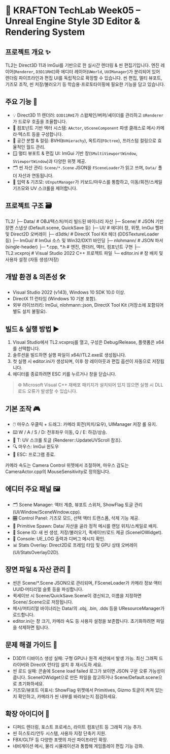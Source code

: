 # 📘 KRAFTON TechLab Week05 – Unreal Engine Style 3D Editor & Rendering System

  ## 프로젝트 개요 ✨
  TL2는 Direct3D 11과 ImGui를 기반으로 한 실시간 렌더링 & 씬 편집기입니다.
  엔진 레이어(`Renderer`, `D3D11RHI`)와 에디터 레이어(`UWorld`, `UUIManager`)가 분리되어 있어
  렌더링 파이프라인과 편집 UI를 독립적으로 확장할 수 있습니다.
  씬 편집, 멀티 뷰포트, 기즈모 조작, 씬 저장/불러오기 등 학습용·프로토타이핑에 필요한 기능을 담고 있습니다.

  ## 주요 기능 🧩
  - 💡 Direct3D 11 렌더러: `D3D11RHI`가 스왑체인/버퍼/셰이더를 관리하고 `URenderer`가 드로우 호출을 조율합니다.
  - 🧱 컴포넌트 기반 액터 시스템: `AActor`, `USceneComponent` 파생 클래스로 메시·카메라·텍스트 등을 구성합니다.
  - 🧭 공간 분할 & 컬링: BVH(`BVHierachy`), 옥트리(`FOctree`), 프러스텀 컬링으로 효율적인 월드 관리.
  - 🪟 멀티 뷰포트 & 편집 UI: ImGui 기반 창(`SMultiViewportWindow`, `SViewportWindow`)과 다양한 위젯 제공.
  - 🗂️ 씬 자산 관리: `Scene/*.Scene` JSON을 `FSceneLoader`가 읽고 쓰며, `Data/` 폴더 자산과 연동됩니다.
  - 🎯 입력 & 기즈모: `UInputManager`가 키보드/마우스를 통합하고, 이동/회전/스케일 기즈모와 UV 스크롤을 제어합니다.

  ## 프로젝트 구조 🗃️
  TL2/
  ├─ Data/                 # OBJ/텍스처/미리 빌드된 바이너리 자산
  ├─ Scene/                # JSON 기반 장면 스냅샷 (Default.scene, QuickSave 등)
  ├─ UI/                   # 에디터 창, 위젯, ImGui 헬퍼 및 Direct2D 오버레이
  ├─ d3dtk/                # DirectX Tool Kit 헤더 (DDSTextureLoader 등)
  ├─ ImGui/                # ImGui 소스 및 Win32/DX11 바인딩
  ├─ nlohmann/             # JSON 파서 (single-header)
  ├─ *.cpp, *.h            # 엔진, 렌더러, 액터, 컴포넌트 구현
  ├─ TL2.vcxproj           # Visual Studio 2022 C++ 프로젝트 파일
  └─ editor.ini            # 창 배치 및 사용자 설정 (자동 생성/저장)

  ## 개발 환경 & 의존성 🛠️

  - Visual Studio 2022 (v143), Windows 10 SDK 10.0 이상.
  - DirectX 11 런타임 (Windows 10 기본 포함).
  - 외부 라이브러리: ImGui, nlohmann::json, DirectX Tool Kit (저장소에 포함되어 별도 설치 불필요).

  ## 빌드 & 실행 방법 ▶️

1. Visual Studio에서 TL2.vcxproj를 열고, 구성은 Debug/Release, 플랫폼은 x64를 선택합니다.
2. 솔루션을 빌드하면 실행 파일이 x64/<Configuration>/TL2.exe로 생성됩니다.
3. 첫 실행 시 editor.ini가 생성되며, 이후 창 레이아웃과 편집 옵션이 자동으로 저장됩니다.
4. 에디터를 종료하려면 ESC 키를 누르거나 창을 닫습니다.

  > ⚙️ Microsoft Visual C++ 재배포 패키지가 설치되어 있지 않으면 실행 시 DLL 로드 오류가 발생할 수 있습니다.

  ## 기본 조작 🎮

  - 🖱️ 마우스 우클릭 + 드래그: 카메라 회전(피치/요우), UIManager 저장 롤 유지.
  - ⌨️ W / A / S / D: 전후좌우 이동, Q / E: 하강/상승.
  - 🔁 T: UV 스크롤 토글 (Renderer::UpdateUVScroll 참조).
  - 🔍 마우스: ImGui 윈도우
  - 🚪 ESC: 프로그램 종료.

  카메라 속도는 Camera Control 위젯에서 조절하며, 마우스 감도는 CameraActor.cpp의 MouseSensitivity로 정의됩니다.

  ## 에디터 주요 패널 🖼️

  - 🗂️ Scene Manager: 액터 계층, 뷰포트 스위처, ShowFlag 토글 관리 (UI/Window/SceneWindow.cpp).
  - 🎛️ Control Panel: 기즈모 모드, 선택 액터 트랜스폼, 삭제 기능 제공.
  - 🧱 Primitive Spawn: Data/ 자산을 골라 정적 메시를 랜덤 위치/스케일로 배치.
  - 💾 Scene IO: 새 씬 생성, 저장/불러오기, 퀵세이브/로드 제공 (SceneIOWidget).
  - 💬 Console: UE_LOG 출력과 디버그 메시지 확인.
  - 📊 Stats Overlay: Direct2D로 프레임 타임 및 GPU 상태 오버레이 (UI/StatsOverlayD2D).

  ## 장면 파일 & 자산 관리 📁

  - 씬은 Scene/*.Scene JSON으로 관리되며, FSceneLoader가 카메라 정보·액터 UUID·머티리얼 슬롯 등을 파싱합니다.
  - 퀵세이브 시 Scene/QuickSave.Scene이 갱신되고, 이름을 지정하면 Scene/<Name>.Scene으로 저장됩니다.
  - 메시/머티리얼 바이너리는 Data/의 .obj, .bin, .dds 등을 UResourceManager가 로드합니다.
  - editor.ini는 창 크기, 카메라 속도 등 사용자 설정을 보존합니다. 초기화하려면 파일을 삭제하면 됩니다.

  ## 문제 해결 가이드 🛟

  - D3D11 디바이스 생성 실패: 구형 GPU나 원격 세션에서 발생 가능. 최신 그래픽 드라이버와 DirectX 런타임 설치 후 재시도하
  세요.
  - 씬 로드 실패: 콘솔에 Scene load failed 로그가 보이면 JSON 구문 오류 가능성이 큽니다. SceneIOWidget으로 만든 파일을
  참고하거나 Scene/Default.scene으로 초기화하세요.
  - 기즈모/뷰포트 미표시: ShowFlag 위젯에서 Primitives, Gizmo 토글이 켜져 있는지 확인하고, 카메라가 씬 내부를 바라보는지
  점검하세요.

  ## 확장 아이디어 🌱

  - 디퍼드 렌더링, 포스트 프로세스, 라이트 컴포넌트 등 그래픽 기능 추가.
  - 씬 히스토리/언두 시스템, 사용자 지정 단축키 지원.
  - FBX/GLTF 등 다양한 포맷의 자산 파이프라인 확장.
  - 네비게이션 메시, 물리 시뮬레이션과 통합해 게임플레이 편집 기능 강화.
